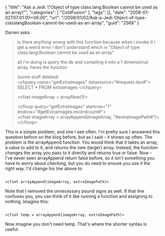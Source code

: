 {
	"title": "Ask a Jedi: \\\"Object of type class.lang.Boolean cannot be used as an array\\\"",
	"categories": [
		"ColdFusion"
	],
	"tags": [],
	"date": "2008-01-02T07:01:00+06:00",
	"url": "/2008/01/02/Ask-a-Jedi-Object-of-type-classlangBoolean-cannot-be-used-as-an-array",
	"guid": "2568"
}

Darren asks:

<blockquote>
<p>
is there anything wrong with this function because when i invoke it i get a weird error i don't understand which is "Object of type class.lang.Boolean cannot be used as an array"

all i'm doing is query the db and compiling it into a 1 dimensional array. heres the function

(some stuff deleted)<br>
&lt;cfquery name="getExtraImages" datasource="#request.dsn#">
SELECT *
FROM extraimages
&lt;/cfquery&gt;<br>

&lt;cfset imageArray = arrayNew(1)&gt;<br>

&lt;cfloop query="getExtraImages" startrow="1"
endrow="#getExtraImages.recordcount#"&gt;<br>
  &lt;cfset imageArray = arrayAppend(imageArray, "#extraImagePath#")&gt;<br>
&lt;/cfloop&gt;<br>
</p>
</blockquote>

This is a simple problem, and one I see often. I'm pretty sure I answered this question before on the blog before, but as I said - it shows up often. The problem is the arrayAppend function. You would think that it takes an array, a value to add to it, and returns the new (larger) array. Instead, the function changes the array you pass to it directly and returns true or false. Now - I've never seen arrayAppend return false before, so it isn't something you have to worry about checking, but you do need to ensure you use it the right way. I'd change his line above to:

<code>
&lt;cfset arrayAppend(imageArray, extraImagePath)&gt;
</code>

Note that I removed the unnecessary pound signs as well. If that line confuses you, you can think of it like running a function and assigning to nothing. Imagine this:

<code>
&lt;cfset temp = arrayAppend(imageArray, extraImagePath)&gt;
</code>

Now imagine you don't need temp. That's where the shorter syntax is useful.